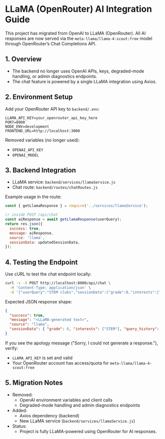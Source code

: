 # LLaMA (OpenRouter) AI Integration Guide

This project has migrated from OpenAI to LLaMA (OpenRouter). All AI responses are now served via the `meta-llama/llama-4-scout:free` model through OpenRouter’s Chat Completions API.

## 1. Overview
- The backend no longer uses OpenAI APIs, keys, degraded-mode handling, or admin diagnostics endpoints.
- The chat feature is powered by a single LLaMA integration using Axios.

## 2. Environment Setup
Add your OpenRouter API key to `backend/.env`:

```
LLAMA_API_KEY=your_openrouter_api_key_here
PORT=8000
NODE_ENV=development
FRONTEND_URL=http://localhost:3000
```

Removed variables (no longer used):
- `OPENAI_API_KEY`
- `OPENAI_MODEL`

## 3. Backend Integration
- LLaMA service: `backend/services/llamaService.js`
- Chat route: `backend/routes/chatRoutes.js`

Example usage in the route:

```js
const { getLlamaResponse } = require('../services/llamaService');

// inside POST /api/chat
const aiResponse = await getLlamaResponse(userQuery);
return res.json({
  success: true,
  message: aiResponse,
  source: 'llama',
  sessionData: updatedSessionData,
});
```

## 4. Testing the Endpoint
Use cURL to test the chat endpoint locally:

```bash
curl -s -X POST http://localhost:8000/api/chat \
  -H 'Content-Type: application/json' \
  -d '{"userQuery":"STEM clubs","sessionData":{"grade":8,"interests":["STEM"]}}'
```

Expected JSON response shape:

```json
{
  "success": true,
  "message": "<LLaMA-generated text>",
  "source": "llama",
  "sessionData": { "grade": 8, "interests": ["STEM"], "query_history": ["STEM clubs"], ... }
}
```

If you see the apology message ("Sorry, I could not generate a response."), verify:
- `LLAMA_API_KEY` is set and valid
- Your OpenRouter account has access/quota for `meta-llama/llama-4-scout:free`

## 5. Migration Notes
- Removed:
  - OpenAI environment variables and client calls
  - Degraded-mode handling and admin diagnostics endpoints
- Added:
  - Axios dependency (backend)
  - New LLaMA service (`backend/services/llamaService.js`)
- Status:
  - Project is fully LLaMA-powered using OpenRouter for AI responses.
